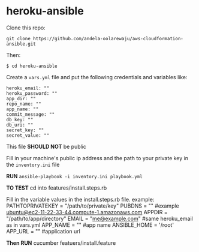 # heroku-ansible

Clone this repo: 

```git clone https://github.com/andela-oolarewaju/aws-cloudformation-ansible.git ```

Then:

```$ cd heroku-ansible```

Create a ```vars.yml``` file and put the following credentials and variables like:

```
heroku_email: ""
heroku_password: ""
app_dir: "" 
repo_name: ""
app_name: ""
commit_message: ""
db_key: ""
db_uri: ""
secret_key: ""
secret_value: ""

```

This file **SHOULD NOT** be public

Fill in your machine's public ip address and the path to your private key in the ```inventory.ini``` file

**RUN** `ansible-playbook -i inventory.ini playbook.yml`

**TO TEST**
cd into features/install.steps.rb

Fill in the variable values in the install.steps.rb file. example:
PATHTOPRIVATEKEY = "/path/to/private/key"
PUBDNS = "" #example ubuntu@ec2-11-22-33-44.compute-1.amazonaws.com
APPDIR = "/path/to/app/directory"
EMAIL = "me@example.com" #same heroku_email as in vars.yml
APP_NAME = "" #app name
ANSIBLE_HOME = '/root'
APP_URL = "" #application url

**Then RUN** cucumber featuers/install.feature